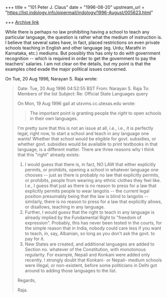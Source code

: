 +++
title = "101 Peter J. Claus"
date = "1996-08-20"
upstream_url = "https://list.indology.info/pipermail/indology/1996-August/005623.html"

+++
[Archive link](https://list.indology.info/pipermail/indology/1996-August/005623.html)


While there is perhaps no law prohibiting having a school to teach any 
particular language, the question is rather what the medium of 
instruction is.  I believe that several sates have, in fact, placed 
restrictions on even private schools teaching in English and other 
language (eg. Urdu; Marathi in Karnataka, etc.) mediums. But possibly 
this has only to do with government recognition -- which is required in 
order to get the government to pay the teachers' salaries.  I am not 
clear on the details, but my point is that the examples cited evade the 
major political issues concerned.


On Tue, 20 Aug 1996, Narayan S. Raja wrote:

> Date: Tue, 20 Aug 1996 04:52:55 BST
> From: Narayan S. Raja <raja at galileo.IFA.Hawaii.Edu>
> To: Members of the list <indology at liverpool.ac.uk>
> Subject: Re: Official State Languages query
> 
> 
> 
> On Mon, 19 Aug 1996 gail at utxvms.cc.utexas.edu wrote:
> 
> > The important point
> > is granting people the *right* to open schools in their own languages.
> 
> I'm pretty sure that this is
> not an issue at all, i.e., i.e.,
> it is perfectly legal, right now,
> to start a school and teach in 
> any language one wants!  Whether
> that school would be eligible for
> govt. subsidies, or whether govt. 
> subsidies would be available to 
> print textbooks in that language, 
> is a different matter.  There are
> three reasons why I think that this
> "right" already exists:
> 
> 1.    I would guess that there is, in
>       fact, NO LAW that either explicitly 
>       permits, or prohibits, opening a school 
>       in whatever language one chooses --
>       just as there is probably no law
>       that explicitly permits, or prohibits,
>       people from wearing any ethnic clothes
>       they feel like.  I.e., I guess that
>       just as there is no reason to press for a 
>       law that explicitly permits people to wear
>       langotis -- the current legal position
>       presumably being that the law is blind
>       to langotis -- similarly, there is no 
>       reason to press for a law that explicitly 
>       allows, or disallows, teaching in any language.
> 2.    Further, I would guess that the right to
>       teach in any language is already
>       implied by the Fundamental Right
>       to "freedom of expression".  Probably,
>       this has never been tested in the courts,
>       for the simple reason that in India,
>       nobody could care less if you want to
>       teach, in, say, Albanian, so long as
>       you don't ask the govt. to pay for it.
> 3.    New States are created, and additional
>       languages are added to Section no. whatever
>       of the Constitution, with monotonous
>       regularity.  For example, Nepali and
>       Konkani were added only recently.  I
>       strongly doubt that Konkani- or Nepali-
>       medium schools were illegal, or non-existent,
>       before some politicians in Delhi got
>       around to adding those languages to the list.
> 
> Regards,
> 
> 
> Raja.
> 
> 
> 




